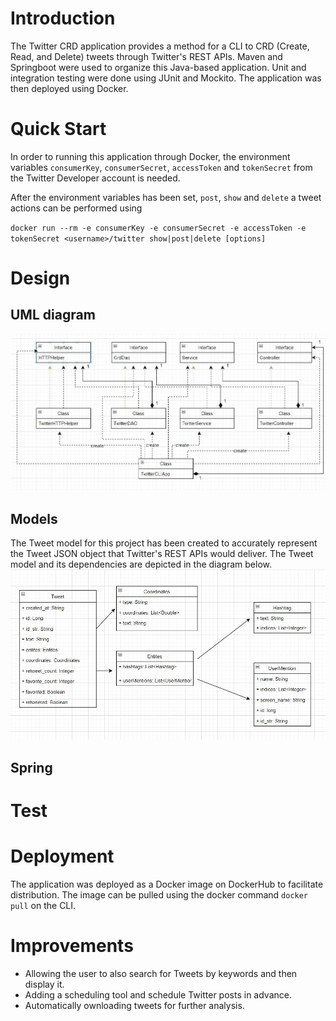 # Introduction
The Twitter CRD application provides a method for a CLI to CRD (Create, Read, and Delete) tweets through Twitter's REST APIs. Maven and Springboot were used to organize this Java-based application. Unit and integration testing were done using JUnit and Mockito. The application was then deployed using Docker.

# Quick Start
In order to running this application through Docker, the environment variables `consumerKey`, `consumerSecret`, `accessToken` and `tokenSecret` from the Twitter Developer account is needed. 

After the environment variables has been set, `post`, `show` and `delete` a tweet actions can be performed using

`docker run --rm -e consumerKey -e consumerSecret -e accessToken -e tokenSecret <username>/twitter show|post|delete [options]`

# Design
## UML diagram
![UML](assets/asset.png)

## Models
The Tweet model for this project has been created to accurately represent the Tweet JSON object that Twitter's REST APIs would deliver. The Tweet model and its dependencies are depicted in the diagram below.
![UML](assets/asset2.JPG)

## Spring


# Test


# Deployment
The application was deployed as a Docker image on DockerHub to facilitate distribution. The image can be pulled using the docker command `docker pull` on the CLI.

# Improvements
* Allowing the user to also search for Tweets by keywords and then display it.
* Adding a scheduling tool and schedule Twitter posts in advance.
* Automatically ownloading tweets for further analysis.
